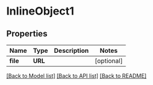 # InlineObject1

## Properties
Name | Type | Description | Notes
------------ | ------------- | ------------- | -------------
**file** | **URL** |  | [optional] 

[[Back to Model list]](../README.md#documentation-for-models) [[Back to API list]](../README.md#documentation-for-api-endpoints) [[Back to README]](../README.md)


